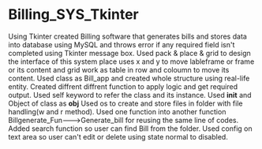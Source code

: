 # Billing_SYS_Tkinter
Using Tkinter created Billing software that generates bills and stores data into database using MySQL and throws error if any required field isn't completed using Tkinter message box. 
Used pack & place & grid to design the interface of this system place uses x and y to move lableframe or frame or its content and grid work as table in row and coloumn to move its content.
Used class as Bill_app and created whole structure using real-life entity. 
Created diffrent diffrent function to apply logic and get required output. 
Used self keyword to refer the class and its instance.
Used __init__ and Object of class as **obj**
Used os to create and store files in folder with file handling(w and r method).
Used one function into another function Billgenerate_Fun--->Generate_bill for reusing the same line of codes.
Added search function so user can find Bill from the folder. Used config on text area so user can't edit or delete using state normal to disabled.
